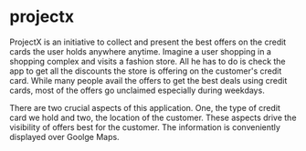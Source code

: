projectx
========

ProjectX is an initiative to collect and present the best offers on the credit cards the user holds anywhere anytime. Imagine a user shopping in a shopping complex and visits a fashion store. All he has to do is check the app to get all the discounts the store is offering on the customer's credit card. While many people avail the offers to get the best deals using credit cards, most of the offers go unclaimed especially during weekdays. 

There are two crucial aspects of this application. One, the type of credit card we hold and two, the location of the customer. These aspects drive the visibility of offers best for the customer. The information is conveniently displayed over Goolge Maps.
